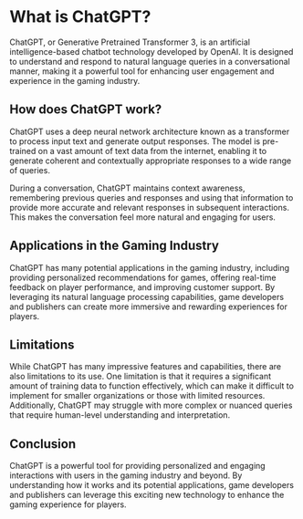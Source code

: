 What is ChatGPT?
==================================================

ChatGPT, or Generative Pretrained Transformer 3, is an artificial intelligence-based chatbot technology developed by OpenAI. It is designed to understand and respond to natural language queries in a conversational manner, making it a powerful tool for enhancing user engagement and experience in the gaming industry.

How does ChatGPT work?
----------------------

ChatGPT uses a deep neural network architecture known as a transformer to process input text and generate output responses. The model is pre-trained on a vast amount of text data from the internet, enabling it to generate coherent and contextually appropriate responses to a wide range of queries.

During a conversation, ChatGPT maintains context awareness, remembering previous queries and responses and using that information to provide more accurate and relevant responses in subsequent interactions. This makes the conversation feel more natural and engaging for users.

Applications in the Gaming Industry
-----------------------------------

ChatGPT has many potential applications in the gaming industry, including providing personalized recommendations for games, offering real-time feedback on player performance, and improving customer support. By leveraging its natural language processing capabilities, game developers and publishers can create more immersive and rewarding experiences for players.

Limitations
-----------

While ChatGPT has many impressive features and capabilities, there are also limitations to its use. One limitation is that it requires a significant amount of training data to function effectively, which can make it difficult to implement for smaller organizations or those with limited resources. Additionally, ChatGPT may struggle with more complex or nuanced queries that require human-level understanding and interpretation.

Conclusion
----------

ChatGPT is a powerful tool for providing personalized and engaging interactions with users in the gaming industry and beyond. By understanding how it works and its potential applications, game developers and publishers can leverage this exciting new technology to enhance the gaming experience for players.

